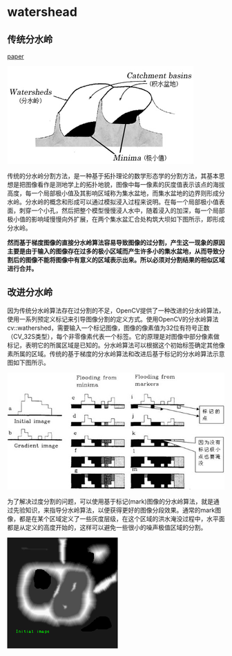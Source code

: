 # watershead

## 传统分水岭

[paper](https://readpaper.com/paper/2124260943)

![](image/2021-11-30-09-38-32.png)

传统的分水岭分割方法，是一种基于拓扑理论的数学形态学的分割方法，其基本思想是把图像看作是测地学上的拓扑地貌，图像中每一像素的灰度值表示该点的海拔高度，每一个局部极小值及其影响区域称为集水盆地，而集水盆地的边界则形成分水岭。分水岭的概念和形成可以通过模拟浸入过程来说明。在每一个局部极小值表面，刺穿一个小孔，然后把整个模型慢慢浸人水中，随着浸入的加深，每一个局部极小值的影响域慢慢向外扩展，在两个集水盆汇合处构筑大坝如下图所示，即形成分水岭。

**然而基于梯度图像的直接分水岭算法容易导致图像的过分割，产生这一现象的原因主要是由于输入的图像存在过多的极小区域而产生许多小的集水盆地，从而导致分割后的图像不能将图像中有意义的区域表示出来。所以必须对分割结果的相似区域进行合并。**

## 改进分水岭

因为传统分水岭算法存在过分割的不足，OpenCV提供了一种改进的分水岭算法，使用一系列预定义标记来引导图像分割的定义方式。使用OpenCV的分水岭算法cv::wathershed，需要输入一个标记图像，图像的像素值为32位有符号正数（CV_32S类型），每个非零像素代表一个标签。它的原理是对图像中部分像素做标记，表明它的所属区域是已知的。分水岭算法可以根据这个初始标签确定其他像素所属的区域。传统的基于梯度的分水岭算法和改进后基于标记的分水岭算法示意图如下图所示。

![](image/2021-11-30-09-42-26.png)

为了解决过度分割的问题，可以使用基于标记(mark)图像的分水岭算法，就是通过先验知识，来指导分水岭算法，以便获得更好的图像分段效果。通常的mark图像，都是在某个区域定义了一些灰度层级，在这个区域的洪水淹没过程中，水平面都是从定义的高度开始的，这样可以避免一些很小的噪声极值区域的分割。

![](image/2022-03-10-08-18-27.png)

